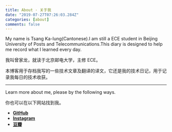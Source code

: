 ```yaml
---
title: About · 关于我
date: "2019-07-27T07:26:03.284Z"
categories: [about]
comments: false
---
```


My name is Tsang Ka-lung(Cantonese).I am still a ECE student in Beijing University of Posts and Telecommunications.This diary is designed to help me record what I learned every day.

我叫曾家龙，就读于北京邮电大学，主修 ECE。

本博客用于存档我写的一些技术文章及翻译的译文，它还是我的技术日记，用于记录我每日的技术收获。

---

Learn more about me, please by the following ways.

你也可以在以下网站找到我。

- [**GitHub**](https://github.com/TsangKalung)
- [**Instagram**](https://www.instagram.com/kalung_tsang)
- [**豆瓣**](https://www.douban.com/people/Kalung_Tsang)
